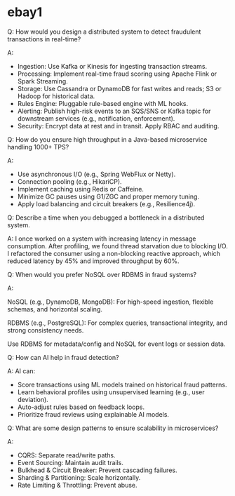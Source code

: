 ebay1
=====

Q: How would you design a distributed system to detect fraudulent transactions in real-time?

A:

- Ingestion: Use Kafka or Kinesis for ingesting transaction streams.
- Processing: Implement real-time fraud scoring using Apache Flink or Spark Streaming.
- Storage: Use Cassandra or DynamoDB for fast writes and reads; S3 or Hadoop for historical data.
- Rules Engine: Pluggable rule-based engine with ML hooks.
- Alerting: Publish high-risk events to an SQS/SNS or Kafka topic for downstream services (e.g., notification, enforcement).
- Security: Encrypt data at rest and in transit. Apply RBAC and auditing.

Q: How do you ensure high throughput in a Java-based microservice handling 1000+ TPS?

A:

- Use asynchronous I/O (e.g., Spring WebFlux or Netty).
- Connection pooling (e.g., HikariCP).
- Implement caching using Redis or Caffeine.
- Minimize GC pauses using G1/ZGC and proper memory tuning.
- Apply load balancing and circuit breakers (e.g., Resilience4j).

Q: Describe a time when you debugged a bottleneck in a distributed system.

A:
I once worked on a system with increasing latency in message consumption. After profiling, we found thread starvation due to blocking I/O. I refactored the consumer using a non-blocking reactive approach, which reduced latency by 45% and improved throughput by 60%.

Q: When would you prefer NoSQL over RDBMS in fraud systems?

A:

NoSQL (e.g., DynamoDB, MongoDB): For high-speed ingestion, flexible schemas, and horizontal scaling.

RDBMS (e.g., PostgreSQL): For complex queries, transactional integrity, and strong consistency needs.

Use RDBMS for metadata/config and NoSQL for event logs or session data.


Q: How can AI help in fraud detection?

A:
AI can:
- Score transactions using ML models trained on historical fraud patterns.
- Learn behavioral profiles using unsupervised learning (e.g., user deviation).
- Auto-adjust rules based on feedback loops.
- Prioritize fraud reviews using explainable AI models.

Q: What are some design patterns to ensure scalability in microservices?

A:

- CQRS: Separate read/write paths.
- Event Sourcing: Maintain audit trails.
- Bulkhead & Circuit Breaker: Prevent cascading failures.
- Sharding & Partitioning: Scale horizontally.
- Rate Limiting & Throttling: Prevent abuse.


